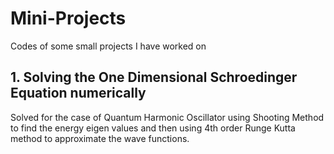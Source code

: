 # Mini-Projects
Codes of some small projects I have worked on

## 1. Solving the One Dimensional Schroedinger Equation numerically
Solved for the case of Quantum Harmonic Oscillator using Shooting Method to find the energy eigen values and then using 4th order Runge Kutta method to approximate the wave functions. 
